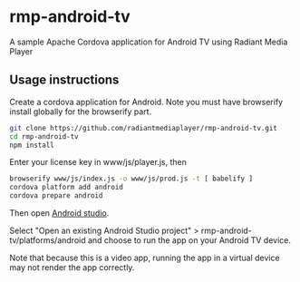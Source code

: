 # rmp-android-tv
A sample Apache Cordova application for Android TV using Radiant Media Player

## Usage instructions
Create a cordova application for Android. Note you must have browserify install globally for the browserify part.
```bash
git clone https://github.com/radiantmediaplayer/rmp-android-tv.git
cd rmp-android-tv
npm install
```
Enter your license key in www/js/player.js, then
```bash
browserify www/js/index.js -o www/js/prod.js -t [ babelify ]
cordova platform add android
cordova prepare android
```

Then open [Android studio](https://developer.android.com/studio). 

Select "Open an existing Android Studio project" > rmp-android-tv/platforms/android and choose to run the app on your Android TV device. 

Note that because this is a video app, running the app in a virtual device may not render the app correctly.

